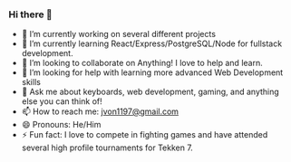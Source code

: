 ### Hi there 👋
- 🔭 I’m currently working on several different projects
- 🌱 I’m currently learning React/Express/PostgreSQL/Node for fullstack development. 
- 👯 I’m looking to collaborate on Anything! I love to help and learn.
- 🤔 I’m looking for help with learning more advanced Web Development skills
- 💬 Ask me about keyboards, web development, gaming, and anything else you can think of!
- 📫 How to reach me: jvon1197@gmail.com 
- 😄 Pronouns: He/Him
- ⚡ Fun fact: I love to compete in fighting games and have attended several high profile tournaments for Tekken 7.

<!--
**JakeVonOgden/JakeVonOgden** is a ✨ _special_ ✨ repository because its `README.md` (this file) appears on your GitHub profile.

Here are some ideas to get you started:

- 🔭 I’m currently working on ...
- 🌱 I’m currently learning ...
- 👯 I’m looking to collaborate on ...
- 🤔 I’m looking for help with ...
- 💬 Ask me about ...
- 📫 How to reach me: ...
- 😄 Pronouns: ...
- ⚡ Fun fact: ...
-->
